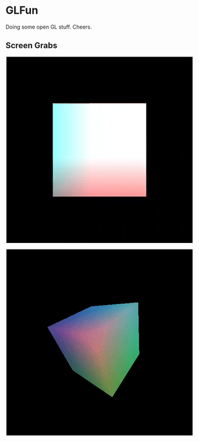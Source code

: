 # GLFun
Doing some open GL stuff. Cheers.
## Screen Grabs
<p align="center">
  <img src="https://github.com/jacktmyers/GLFun/blob/main/grabs/colorSqaure.gif"/>
</p>
<p align="center">
  <img src="https://github.com/jacktmyers/GLFun/blob/main/grabs/cube.gif"/>
</p>

